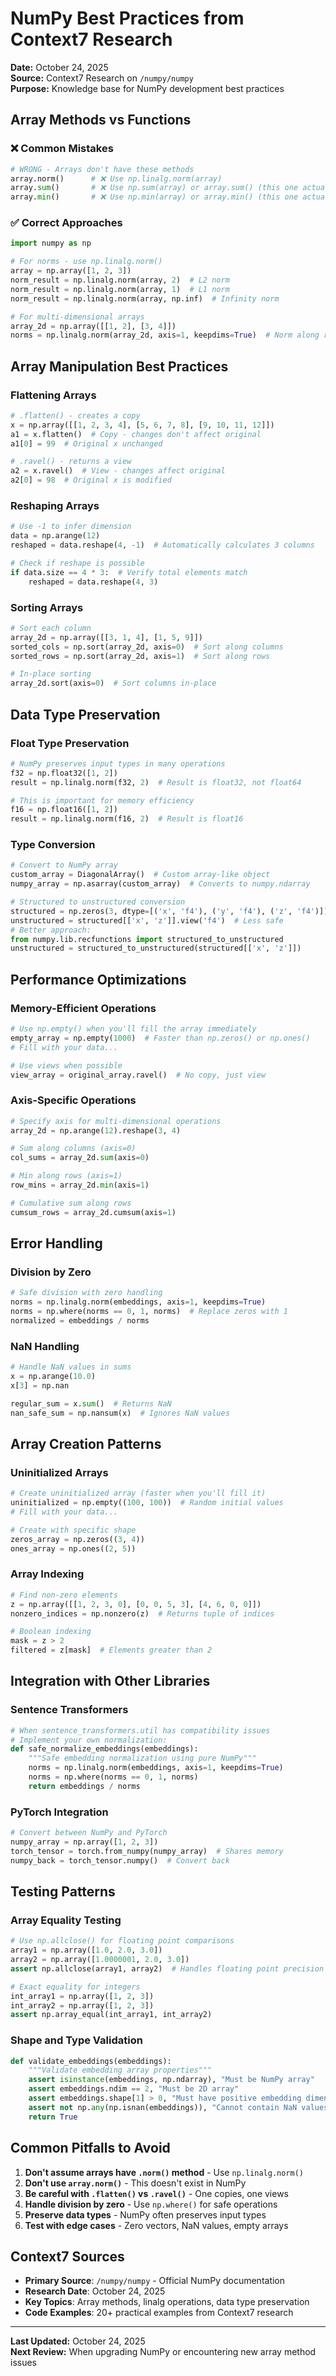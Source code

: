 # NumPy Best Practices from Context7 Research

**Date:** October 24, 2025  
**Source:** Context7 Research on `/numpy/numpy`  
**Purpose:** Knowledge base for NumPy development best practices

## Array Methods vs Functions

### ❌ Common Mistakes
```python
# WRONG - Arrays don't have these methods
array.norm()      # ❌ Use np.linalg.norm(array)
array.sum()       # ❌ Use np.sum(array) or array.sum() (this one actually works)
array.min()       # ❌ Use np.min(array) or array.min() (this one actually works)
```

### ✅ Correct Approaches
```python
import numpy as np

# For norms - use np.linalg.norm()
array = np.array([1, 2, 3])
norm_result = np.linalg.norm(array, 2)  # L2 norm
norm_result = np.linalg.norm(array, 1)  # L1 norm
norm_result = np.linalg.norm(array, np.inf)  # Infinity norm

# For multi-dimensional arrays
array_2d = np.array([[1, 2], [3, 4]])
norms = np.linalg.norm(array_2d, axis=1, keepdims=True)  # Norm along rows
```

## Array Manipulation Best Practices

### Flattening Arrays
```python
# .flatten() - creates a copy
x = np.array([[1, 2, 3, 4], [5, 6, 7, 8], [9, 10, 11, 12]])
a1 = x.flatten()  # Copy - changes don't affect original
a1[0] = 99  # Original x unchanged

# .ravel() - returns a view
a2 = x.ravel()  # View - changes affect original
a2[0] = 98  # Original x is modified
```

### Reshaping Arrays
```python
# Use -1 to infer dimension
data = np.arange(12)
reshaped = data.reshape(4, -1)  # Automatically calculates 3 columns

# Check if reshape is possible
if data.size == 4 * 3:  # Verify total elements match
    reshaped = data.reshape(4, 3)
```

### Sorting Arrays
```python
# Sort each column
array_2d = np.array([[3, 1, 4], [1, 5, 9]])
sorted_cols = np.sort(array_2d, axis=0)  # Sort along columns
sorted_rows = np.sort(array_2d, axis=1)  # Sort along rows

# In-place sorting
array_2d.sort(axis=0)  # Sort columns in-place
```

## Data Type Preservation

### Float Type Preservation
```python
# NumPy preserves input types in many operations
f32 = np.float32([1, 2])
result = np.linalg.norm(f32, 2)  # Result is float32, not float64

# This is important for memory efficiency
f16 = np.float16([1, 2])
result = np.linalg.norm(f16, 2)  # Result is float16
```

### Type Conversion
```python
# Convert to NumPy array
custom_array = DiagonalArray()  # Custom array-like object
numpy_array = np.asarray(custom_array)  # Converts to numpy.ndarray

# Structured to unstructured conversion
structured = np.zeros(3, dtype=[('x', 'f4'), ('y', 'f4'), ('z', 'f4')])
unstructured = structured[['x', 'z']].view('f4')  # Less safe
# Better approach:
from numpy.lib.recfunctions import structured_to_unstructured
unstructured = structured_to_unstructured(structured[['x', 'z']])
```

## Performance Optimizations

### Memory-Efficient Operations
```python
# Use np.empty() when you'll fill the array immediately
empty_array = np.empty(1000)  # Faster than np.zeros() or np.ones()
# Fill with your data...

# Use views when possible
view_array = original_array.ravel()  # No copy, just view
```

### Axis-Specific Operations
```python
# Specify axis for multi-dimensional operations
array_2d = np.arange(12).reshape(3, 4)

# Sum along columns (axis=0)
col_sums = array_2d.sum(axis=0)

# Min along rows (axis=1)  
row_mins = array_2d.min(axis=1)

# Cumulative sum along rows
cumsum_rows = array_2d.cumsum(axis=1)
```

## Error Handling

### Division by Zero
```python
# Safe division with zero handling
norms = np.linalg.norm(embeddings, axis=1, keepdims=True)
norms = np.where(norms == 0, 1, norms)  # Replace zeros with 1
normalized = embeddings / norms
```

### NaN Handling
```python
# Handle NaN values in sums
x = np.arange(10.0)
x[3] = np.nan

regular_sum = x.sum()  # Returns NaN
nan_safe_sum = np.nansum(x)  # Ignores NaN values
```

## Array Creation Patterns

### Uninitialized Arrays
```python
# Create uninitialized array (faster when you'll fill it)
uninitialized = np.empty((100, 100))  # Random initial values
# Fill with your data...

# Create with specific shape
zeros_array = np.zeros((3, 4))
ones_array = np.ones((2, 5))
```

### Array Indexing
```python
# Find non-zero elements
z = np.array([[1, 2, 3, 0], [0, 0, 5, 3], [4, 6, 0, 0]])
nonzero_indices = np.nonzero(z)  # Returns tuple of indices

# Boolean indexing
mask = z > 2
filtered = z[mask]  # Elements greater than 2
```

## Integration with Other Libraries

### Sentence Transformers
```python
# When sentence_transformers.util has compatibility issues
# Implement your own normalization:
def safe_normalize_embeddings(embeddings):
    """Safe embedding normalization using pure NumPy"""
    norms = np.linalg.norm(embeddings, axis=1, keepdims=True)
    norms = np.where(norms == 0, 1, norms)
    return embeddings / norms
```

### PyTorch Integration
```python
# Convert between NumPy and PyTorch
numpy_array = np.array([1, 2, 3])
torch_tensor = torch.from_numpy(numpy_array)  # Shares memory
numpy_back = torch_tensor.numpy()  # Convert back
```

## Testing Patterns

### Array Equality Testing
```python
# Use np.allclose() for floating point comparisons
array1 = np.array([1.0, 2.0, 3.0])
array2 = np.array([1.0000001, 2.0, 3.0])
assert np.allclose(array1, array2)  # Handles floating point precision

# Exact equality for integers
int_array1 = np.array([1, 2, 3])
int_array2 = np.array([1, 2, 3])
assert np.array_equal(int_array1, int_array2)
```

### Shape and Type Validation
```python
def validate_embeddings(embeddings):
    """Validate embedding array properties"""
    assert isinstance(embeddings, np.ndarray), "Must be NumPy array"
    assert embeddings.ndim == 2, "Must be 2D array"
    assert embeddings.shape[1] > 0, "Must have positive embedding dimension"
    assert not np.any(np.isnan(embeddings)), "Cannot contain NaN values"
    return True
```

## Common Pitfalls to Avoid

1. **Don't assume arrays have `.norm()` method** - Use `np.linalg.norm()`
2. **Don't use `array.norm()`** - This doesn't exist in NumPy
3. **Be careful with `.flatten()` vs `.ravel()`** - One copies, one views
4. **Handle division by zero** - Use `np.where()` for safe operations
5. **Preserve data types** - NumPy often preserves input types
6. **Test with edge cases** - Zero vectors, NaN values, empty arrays

## Context7 Sources

- **Primary Source**: `/numpy/numpy` - Official NumPy documentation
- **Research Date**: October 24, 2025
- **Key Topics**: Array methods, linalg operations, data type preservation
- **Code Examples**: 20+ practical examples from Context7 research

---

**Last Updated:** October 24, 2025  
**Next Review:** When upgrading NumPy or encountering new array method issues
